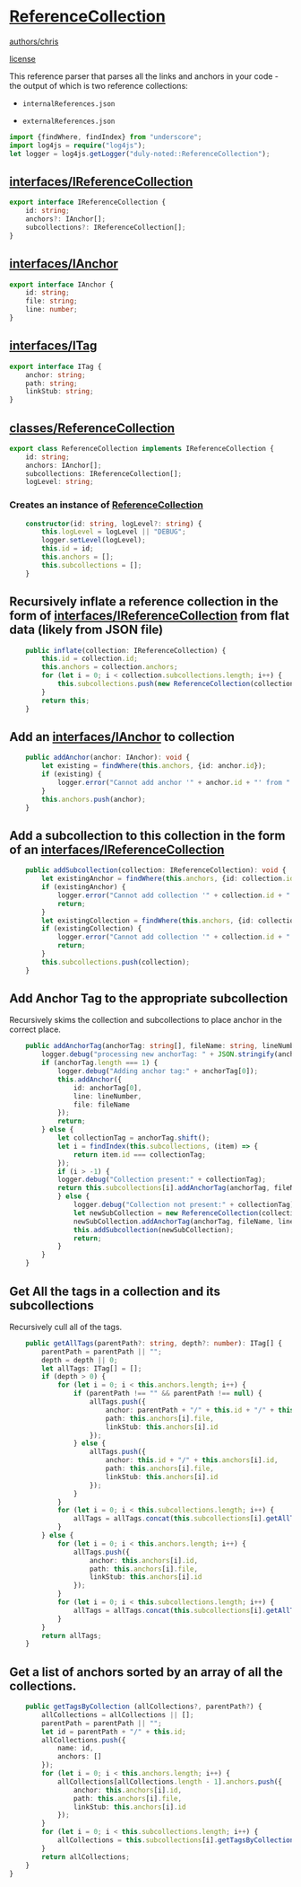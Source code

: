  # [ReferenceCollection](#ReferenceCollection)

 [authors/chris](../.././authors.md.md#authors/chris) 

 [license](../.././license.md.md#license) 

 

 This reference parser that parses all the links and anchors in your code - the output of which is two reference collections:

 * `internalReferences.json`

 * `externalReferences.json`

```typescript
import {findWhere, findIndex} from "underscore";
import log4js = require("log4js");
let logger = log4js.getLogger("duly-noted::ReferenceCollection");
```
 ## [interfaces/IReferenceCollection](#interfaces/IReferenceCollection)

```typescript
export interface IReferenceCollection {
    id: string;
    anchors?: IAnchor[];
    subcollections?: IReferenceCollection[];
}
```
 ## [interfaces/IAnchor](#interfaces/IAnchor)

```typescript
export interface IAnchor {
    id: string;
    file: string;
    line: number;
}
```
 ## [interfaces/ITag](#interfaces/ITag)

```typescript
export interface ITag {
    anchor: string;
    path: string;
    linkStub: string;
}
```
 ## [classes/ReferenceCollection](#classes/ReferenceCollection)

```typescript
export class ReferenceCollection implements IReferenceCollection {
    id: string;
    anchors: IAnchor[];
    subcollections: IReferenceCollection[];
    logLevel: string;
```
 ### Creates an instance of [ReferenceCollection](../.././ts/classes/referenceCollection.ts.md#ReferenceCollection) 

```typescript
    constructor(id: string, logLevel?: string) {
        this.logLevel = logLevel || "DEBUG";
        logger.setLevel(logLevel);
        this.id = id;
        this.anchors = [];
        this.subcollections = [];
    }
```
 ## Recursively inflate a reference collection in the form of [interfaces/IReferenceCollection](../.././ts/classes/referenceCollection.ts.md#interfaces/IReferenceCollection)  from flat data (likely from JSON file)

```typescript
    public inflate(collection: IReferenceCollection) {
        this.id = collection.id;
        this.anchors = collection.anchors;
        for (let i = 0; i < collection.subcollections.length; i++) {
            this.subcollections.push(new ReferenceCollection(collection.subcollections[i].id, this.logLevel).inflate(collection.subcollections[i]));
        }
        return this;
    }
```
 ## Add an [interfaces/IAnchor](../.././ts/classes/referenceCollection.ts.md#interfaces/IAnchor)  to collection

```typescript
    public addAnchor(anchor: IAnchor): void {
        let existing = findWhere(this.anchors, {id: anchor.id});
        if (existing) {
            logger.error("Cannot add anchor '" + anchor.id + "' from " + anchor.file + ":" + anchor.line + " to '" + this.id + "' collection because it was already defined at " + existing.file + ":" + existing.line);
        }
        this.anchors.push(anchor);
    }
```
 ## Add a subcollection to this collection in the form of an [interfaces/IReferenceCollection](../.././ts/classes/referenceCollection.ts.md#interfaces/IReferenceCollection) 

```typescript
    public addSubcollection(collection: IReferenceCollection): void {
        let existingAnchor = findWhere(this.anchors, {id: collection.id});
        if (existingAnchor) {
            logger.error("Cannot add collection '" + collection.id + "' because it was already defined as an anchor " + existingAnchor.file + ":" + existingAnchor.line);
            return;
        }
        let existingCollection = findWhere(this.anchors, {id: collection.id});
        if (existingCollection) {
            logger.error("Cannot add collection '" + collection.id + "' because it was already defined as a subcollection of '" + collection.id +  "'");
            return;
        }
        this.subcollections.push(collection);
    }
```
 ## Add Anchor Tag to the appropriate subcollection

 Recursively skims the collection and subcollections to place anchor in the correct place.

```typescript
    public addAnchorTag(anchorTag: string[], fileName: string, lineNumber: number): void {
        logger.debug("processing new anchorTag: " + JSON.stringify(anchorTag));
        if (anchorTag.length === 1) {
            logger.debug("Adding anchor tag:" + anchorTag[0]);
            this.addAnchor({
                id: anchorTag[0],
                line: lineNumber,
                file: fileName
            });
            return;
        } else {
            let collectionTag = anchorTag.shift();
            let i = findIndex(this.subcollections, (item) => {
                return item.id === collectionTag;
            });
            if (i > -1) {
            logger.debug("Collection present:" + collectionTag);
            return this.subcollections[i].addAnchorTag(anchorTag, fileName, lineNumber);
            } else {
                logger.debug("Collection not present:" + collectionTag);
                let newSubCollection = new ReferenceCollection(collectionTag);
                newSubCollection.addAnchorTag(anchorTag, fileName, lineNumber);
                this.addSubcollection(newSubCollection);
                return;
            }
        }
    }
```
 ## Get All the tags in a collection and its subcollections

 Recursively cull all of the tags.

```typescript
    public getAllTags(parentPath?: string, depth?: number): ITag[] {
        parentPath = parentPath || "";
        depth = depth || 0;
        let allTags: ITag[] = [];
        if (depth > 0) {
            for (let i = 0; i < this.anchors.length; i++) {
                if (parentPath !== "" && parentPath !== null) {
                    allTags.push({
                        anchor: parentPath + "/" + this.id + "/" + this.anchors[i].id,
                        path: this.anchors[i].file,
                        linkStub: this.anchors[i].id
                    });
                } else {
                    allTags.push({
                        anchor: this.id + "/" + this.anchors[i].id,
                        path: this.anchors[i].file,
                        linkStub: this.anchors[i].id
                    });
                }
            }
            for (let i = 0; i < this.subcollections.length; i++) {
                allTags = allTags.concat(this.subcollections[i].getAllTags(parentPath + "/" + this.id,  depth + 1));
            }
        } else {
            for (let i = 0; i < this.anchors.length; i++) {
                allTags.push({
                    anchor: this.anchors[i].id,
                    path: this.anchors[i].file,
                    linkStub: this.anchors[i].id
                });
            }
            for (let i = 0; i < this.subcollections.length; i++) {
                allTags = allTags.concat(this.subcollections[i].getAllTags(null, depth + 1));
            }
        }
        return allTags;
    }
```
 ## Get a list of anchors sorted by an array of all the collections.

```typescript
    public getTagsByCollection (allCollections?, parentPath?) {
        allCollections = allCollections || [];
        parentPath = parentPath || "";
        let id = parentPath + "/" + this.id;
        allCollections.push({
            name: id,
            anchors: []
        });
        for (let i = 0; i < this.anchors.length; i++) {
            allCollections[allCollections.length - 1].anchors.push({
                anchor: this.anchors[i].id,
                path: this.anchors[i].file,
                linkStub: this.anchors[i].id
            });
        }
        for (let i = 0; i < this.subcollections.length; i++) {
            allCollections = this.subcollections[i].getTagsByCollection(allCollections, id);
        }
        return allCollections;
    }
}
```
